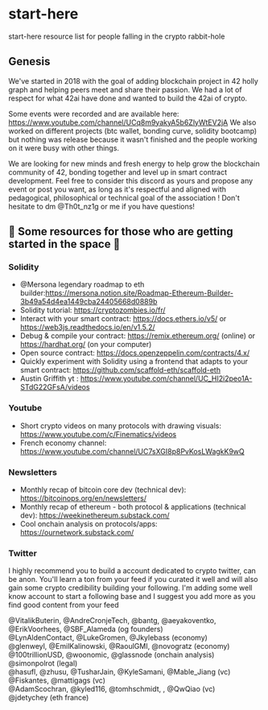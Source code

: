 # start-here
start-here resource list for people falling in the crypto rabbit-hole

## Genesis

We've started in 2018 with the goal of adding blockchain project in 42 holly graph and helping peers meet and share their passion. We had a lot of respect for what 42ai have done and wanted to build the 42ai of crypto.

Some events were recorded and are available here: https://www.youtube.com/channel/UCq8m9yakyA5b6ZlyWtEV2jA
We also worked on different projects (btc wallet, bonding curve, solidity bootcamp) but nothing was release because it wasn't finished and the people working on it were busy with other things.

We are looking for new minds and fresh energy to help grow the blockchain community of 42, bonding together and level up in smart contract development. Feel free to consider this discord as yours and propose any event or post you want, as long as it's respectful and aligned with pedagogical, philosophical or technical goal of the association ! Don't hesitate to dm @Th0t_nz1g or me if you have questions!

## 📖 Some resources for those who are getting started in the space 📖

### Solidity 
- @Mersona legendary roadmap to eth builder:https://mersona.notion.site/Roadmap-Ethereum-Builder-3b49a54d4ea1449cba24405668d0889b<br />
- Solidity tutorial: https://cryptozombies.io/fr/<br />
- Interact with your smart contract: https://docs.ethers.io/v5/ or https://web3js.readthedocs.io/en/v1.5.2/<br />
- Debug & compile your contract: https://remix.ethereum.org/ (online) or https://hardhat.org/ (on your computer)<br />
- Open source contract: https://docs.openzeppelin.com/contracts/4.x/<br />
- Quickly experiment with Solidity using a frontend that adapts to your smart contract: https://github.com/scaffold-eth/scaffold-eth<br />
- Austin Griffith yt : https://www.youtube.com/channel/UC_HI2i2peo1A-STdG22GFsA/videos<br />
 
### Youtube 
- Short crypto videos on many protocols with drawing visuals: https://www.youtube.com/c/Finematics/videos<br />
- French economy channel: https://www.youtube.com/channel/UC7sXGI8p8PvKosLWagkK9wQ<br />

### Newsletters 
- Monthly recap of bitcoin core dev (technical dev): https://bitcoinops.org/en/newsletters/<br />
- Monthly recap of ethereum - both protocol & applications (technical dev): https://weekinethereum.substack.com/<br />
- Cool onchain analysis on protocols/apps: https://ournetwork.substack.com/<br />
### Twitter
I highly recommend you to build a account dedicated to crypto twitter, can be anon. You'll learn a ton from your feed if you curated it well and will also gain some crypto credibility building your following. I'm adding some well know account to start a following base and I suggest you add more as you find good content from your feed

@VitalikButerin, @AndreCronjeTech, @bantg, @aeyakoventko, @ErikVoorhees, @SBF_Alameda (og founders)<br />
@LynAldenContact, @LukeGromen, @Jkylebass (economy)<br />
@glenweyl, @EmilKalinowski, @RaoulGMI, @novogratz (economy)<br />
@100trillionUSD, @woonomic, @glassnode (onchain analysis)<br />
@simonpolrot (legal)<br />
@hasufl, @zhusu, @TusharJain, @KyleSamani, @Mable_Jiang (vc)<br />
@Fiskantes, @mattigags (vc)<br />
@AdamScochran, @kyled116, @tomhschmidt, , @QwQiao (vc)<br />
@jdetychey (eth france)<br />
